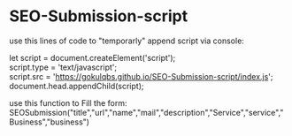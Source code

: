 # SEO-Submission-script

use this lines of code to "temporarly" append script via console:       

let script = document.createElement('script');     
script.type = 'text/javascript';     
script.src = 'https://gokulqbs.github.io/SEO-Submission-script/index.js';     
document.head.appendChild(script);     


use this function to Fill the form:       
SEOSubmission("title","url","name","mail","description","Service","service","Business","business")
